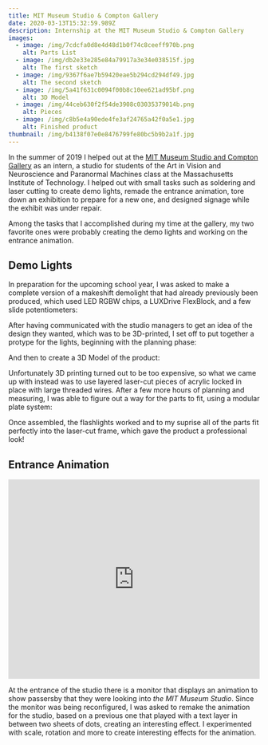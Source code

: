 ```yaml
---
title: MIT Museum Studio & Compton Gallery
date: 2020-03-13T15:32:59.989Z
description: Internship at the MIT Museum Studio & Compton Gallery
images:
  - image: /img/7cdcfa0d8e4d48d1b0f74c8ceeff970b.png
    alt: Parts List
  - image: /img/db2e33e285e84a79917a3e34e038515f.jpg
    alt: The first sketch
  - image: /img/9367f6ae7b59420eae5b294cd294df49.jpg
    alt: The second sketch
  - image: /img/5a41f631c0094f00b8c10ee621ad95bf.png
    alt: 3D Model
  - image: /img/44ceb630f2f54de3908c03035379014b.png
    alt: Pieces
  - image: /img/c8b5e4a90ede4fe3af24765a42f0a5e1.jpg
    alt: Finished product
thumbnail: /img/b4138f07e0e8476799fe80bc5b9b2a1f.jpg
---
```

In the summer of 2019 I helped out at the [MIT Museum Studio and Compton Gallery](https://mitmuseum.mit.edu/mit-community/mit-museum-studio-and-compton-gallery) as an intern, a studio for students of the Art in Vision and Neuroscience and Paranormal Machines class at the Massachusetts Institute of Technology. I helped out with small tasks such as soldering and laser cutting to create demo lights, remade the entrance animation, tore down an exhibition to prepare for a new one, and designed signage while the exhibit was under repair.

Among the tasks that I accomplished during my time at the gallery, my two favorite ones were probably creating the demo lights and working on the entrance animation.

## Demo Lights

In preparation for the upcoming school year, I was asked to make a complete version of a makeshift demolight that had already previously been produced, which used LED RGBW chips, a LUXDrive FlexBlock, and a few slide potentiometers:

After having communicated with the studio managers to get an idea of the design they wanted, which was to be 3D-printed, I set off to put together a protype for the lights, beginning with the planning phase:

And then to create a 3D Model of the product:

Unfortunately 3D printing turned out to be too expensive, so what we came up with instead was to use layered laser-cut pieces of acrylic locked in place with large threaded wires. After a few more hours of planning and measuring, I was able to figure out a way for the parts to fit, using a modular plate system:

Once assembled, the flashlights worked and to my suprise all of the parts fit perfectly into the laser-cut frame, which gave the product a professional look!

## Entrance Animation

<iframe width="100%" height="400" src="https://youtube.com/embed/DhSofC8HDak" frameborder="0" allow="accelerometer; autoplay; encrypted-media; gyroscope; picture-in-picture" allowfullscreen></iframe>

At the entrance of the studio there is a monitor that displays an animation to show passersby that they were looking into *the MIT Museum Studio*. Since the monitor was being reconfigured, I was asked to remake the animation for the studio, based on a previous one that played with a text layer in between two sheets of dots, creating an interesting effect. I experimented with scale, rotation and more to create interesting effects for the animation.